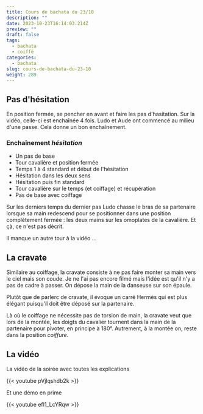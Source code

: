```yaml
---
title: Cours de bachata du 23/10
description: ""
date: 2023-10-23T16:14:03.214Z
preview: ""
draft: false
tags:
  - bachata
  - coiffé
categories:
  - bachata
slug: cours-de-bachata-du-23-10
weight: 289
---
```


## Pas d'hésitation

En position fermée, se pencher en avant et faire les pas d'hasitation.
Sur la vidéo, celle-ci est enchaînée 4 fois. Ludo et Aude ont commencé au milieu d'une passe. Cela donne un bon enchaînement. 

### Enchaînement *hésitation*

- Un pas de base
- Tour cavalière et position fermée
- Temps 1 à 4 standard et début de l'hésitation
- Hésitation dans les deux sens
- Hésitation puis fin standard
- Tour cavalière sur le temps (et coiffage) et récupération 
- Pas de base avec coiffage

Sur les derniers temps du dernier pas Ludo chasse le bras de sa partenaire lorsque sa main redescend pour se positionner dans une position complètement fermée : les deux mains sur les omoplates de la cavalière. Et çà, ce n'est pas décrit.

Il manque un autre tour à la vidéo ...

## La cravate

Similaire au coiffage, la cravate consiste à ne pas faire monter sa main vers le ciel mais son coude. Je ne l'ai pas encore filmé mais l'idée est qu'il n'y a pas de cadre à passer. On dépose la main de la danseuse sur son épaule. 

Plutôt que de parlerc de cravate, il évoque un carré Hermès qui est plus élégant puisqu'il doit être déposé sur la partenaire. 

Là où le coiffage ne nécessite pas de torsion de main, la cravate veut que lors de la montée, les doigts du cavalier tournent dans la main de la partenaire pour pivoter, en principe à 180°. Autrement, à la montée on, reste dans la position *coiffure*. 

## La vidéo

La vidéo de la soirée avec toutes les explications

{{< youtube pVjlqshdb2k >}}

Et une démo en prime

{{< youtube efl1_LcYRqw >}}
